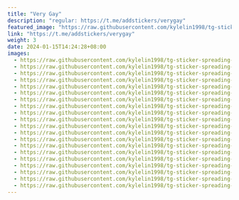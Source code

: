 ```yaml
---
title: "Very Gay"
description: "regular: https://t.me/addstickers/verygay"
featured_image: "https://raw.githubusercontent.com/kylelin1998/tg-sticker-spreading-worldwide-images/main/img/911a9c58-dc36-4009-8964-972634945372.jpg"
link: "https://t.me/addstickers/verygay"
weight: 3
date: 2024-01-15T14:24:28+08:00
images:
  - https://raw.githubusercontent.com/kylelin1998/tg-sticker-spreading-worldwide-images/main/img/911a9c58-dc36-4009-8964-972634945372.jpg
  - https://raw.githubusercontent.com/kylelin1998/tg-sticker-spreading-worldwide-images/main/img/411b03cf-5a16-4480-a09c-fe42eae0b08f.jpg
  - https://raw.githubusercontent.com/kylelin1998/tg-sticker-spreading-worldwide-images/main/img/56875797-9ff6-4c21-92d8-b5c23502cb01.jpg
  - https://raw.githubusercontent.com/kylelin1998/tg-sticker-spreading-worldwide-images/main/img/4c2d30ee-a547-4faf-88bb-81fd0160e2c8.jpg
  - https://raw.githubusercontent.com/kylelin1998/tg-sticker-spreading-worldwide-images/main/img/d3736c98-ab93-4826-bcb1-840a0e9fd682.jpg
  - https://raw.githubusercontent.com/kylelin1998/tg-sticker-spreading-worldwide-images/main/img/d4ebd9bd-9cd9-4373-9c0f-90837698b0e8.jpg
  - https://raw.githubusercontent.com/kylelin1998/tg-sticker-spreading-worldwide-images/main/img/670a5a7d-4693-42ee-a253-a456bce2de4f.jpg
  - https://raw.githubusercontent.com/kylelin1998/tg-sticker-spreading-worldwide-images/main/img/863cae24-74d4-481f-a42c-4daf99579c55.jpg
  - https://raw.githubusercontent.com/kylelin1998/tg-sticker-spreading-worldwide-images/main/img/29ee5761-6851-47c2-90cb-125a6c112155.jpg
  - https://raw.githubusercontent.com/kylelin1998/tg-sticker-spreading-worldwide-images/main/img/f273ad3f-0cf1-44db-858b-b9fd0cad2dff.jpg
  - https://raw.githubusercontent.com/kylelin1998/tg-sticker-spreading-worldwide-images/main/img/a9dc1998-ef23-4f56-8747-fa42d5d5fcfd.jpg
  - https://raw.githubusercontent.com/kylelin1998/tg-sticker-spreading-worldwide-images/main/img/e42326f9-ae48-4a28-98bf-825fde9c560a.jpg
  - https://raw.githubusercontent.com/kylelin1998/tg-sticker-spreading-worldwide-images/main/img/905e2b08-99e2-40a3-aa82-06c42fb38562.jpg
  - https://raw.githubusercontent.com/kylelin1998/tg-sticker-spreading-worldwide-images/main/img/057bf14e-497d-4fbd-a4c1-390cb6b0f5b9.jpg
  - https://raw.githubusercontent.com/kylelin1998/tg-sticker-spreading-worldwide-images/main/img/6ecc9aae-2aad-4a78-a346-f6a430f8368e.jpg
  - https://raw.githubusercontent.com/kylelin1998/tg-sticker-spreading-worldwide-images/main/img/dba7a9d5-9caf-489c-85fb-0632dd173f52.jpg
  - https://raw.githubusercontent.com/kylelin1998/tg-sticker-spreading-worldwide-images/main/img/a36066ba-e88d-478b-ab0e-af24b1b94a74.jpg
  - https://raw.githubusercontent.com/kylelin1998/tg-sticker-spreading-worldwide-images/main/img/617ca6c6-16d1-44d4-9902-82a8ea94ad0c.jpg
  - https://raw.githubusercontent.com/kylelin1998/tg-sticker-spreading-worldwide-images/main/img/83184dc7-f25c-49dd-ab0a-e9c01c73f691.jpg
  - https://raw.githubusercontent.com/kylelin1998/tg-sticker-spreading-worldwide-images/main/img/d8bdee09-d0cf-490e-8d62-137a7ae2a1d0.jpg
---
```

